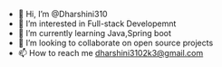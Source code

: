 - 👋 Hi, I’m @Dharshini310
- 👀 I’m interested in Full-stack Developemnt
- 🌱 I’m currently learning Java,Spring boot
- 💞️ I’m looking to collaborate on open source projects
- 📫 How to reach me dharshini3102k3@gmail.com


<!---
Dharshini310/Dharshini310 is a ✨ special ✨ repository because its `README.md` (this file) appears on your GitHub profile.
You can click the Preview link to take a look at your changes.
--->
